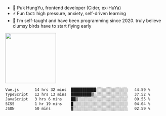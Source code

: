 
 - 🔭 Puk HungYu, frontend developer (Cider, ex-HuYa)
 - ⚡ Fun fact: high pressure, anxiety, self-driven learning 
 - 🤔 I’m self-taught and have been programming since 2020. truly believe clumsy birds have to start flying early


<picture>
<img height=160 src="https://github-readme-stats.vercel.app/api?username=trojan0523&show_icons=true&theme=solarized-light" />
<source
  srcset="https://github-readme-stats.vercel.app/api/wakatime?username=trojan&langs_count=5&theme=dracula"
  media="(prefers-color-scheme: dark)"
/>
 <source
  srcset="https://github-readme-stats.vercel.app/api/wakatime?username=trojan0523&langs_count=5&theme=solarized-light"
  media="(prefers-color-scheme: light), (prefers-color-scheme: no-preference)"
/>
 </picture>
 
 <!--START_SECTION:waka-->

```txt
Vue.js       14 hrs 32 mins  ███████████░░░░░░░░░░░░░░   44.59 %
TypeScript   12 hrs 13 mins  █████████▒░░░░░░░░░░░░░░░   37.52 %
JavaScript   3 hrs 6 mins    ██▒░░░░░░░░░░░░░░░░░░░░░░   09.55 %
SCSS         1 hr 19 mins    █░░░░░░░░░░░░░░░░░░░░░░░░   04.04 %
JSON         50 mins         ▓░░░░░░░░░░░░░░░░░░░░░░░░   02.59 %
```

<!--END_SECTION:waka-->

 
<!--
**Trojan0523/Trojan0523** is a ✨ _special_ ✨ repository because its `README.md` (this file) appears on your GitHub profile.

Here are some ideas to get you started:

- 👯 looking to collaborate on where? i don`t know
- 🤔 I’m looking for help with ...
- 💬 Ask me about ...
- 📫 How to reach me: ...
- 😄 Pronouns: ...
- ⚡ Fun fact: ...
![](https://komarev.com/ghpvc/?username=trojan0523)
<img align="left" width="350px" height="180px" src="https://github-readme-stats.vercel.app/api?username=trojan0523&show_icons=true&icon_color=199861&count_private=true" />

<img width="350px" height="165px" alt="Most Used Lang" src="https://github-readme-stats.vercel.app/api/top-langs/?username=trojan0523&layout=compact" />

### Hi there 👋   ![](https://komarev.com/ghpvc/?username=trojan0523&color=ff69b4&label=PV+Since+2020-1-1)

-->
